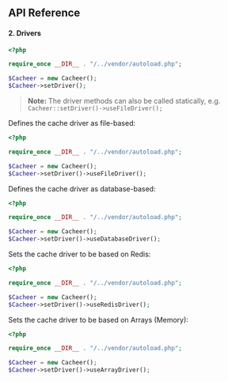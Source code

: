 ## API Reference

#### 2. **Drivers**

```php
<?php

require_once __DIR__ . "/../vendor/autoload.php"; 

$Cacheer = new Cacheer();
$Cacheer->setDriver();
```

> **Note:** The driver methods can also be called statically, e.g. `Cacheer::setDriver()->useFileDriver();`

Defines the cache driver as file-based:
```php
<?php

require_once __DIR__ . "/../vendor/autoload.php"; 

$Cacheer = new Cacheer();
$Cacheer->setDriver()->useFileDriver();
```

Defines the cache driver as database-based:
```php
<?php

require_once __DIR__ . "/../vendor/autoload.php"; 

$Cacheer = new Cacheer();
$Cacheer->setDriver()->useDatabaseDriver();
```

Sets the cache driver to be based on Redis:
```php
<?php

require_once __DIR__ . "/../vendor/autoload.php"; 

$Cacheer = new Cacheer();
$Cacheer->setDriver()->useRedisDriver();
```

Sets the cache driver to be based on Arrays (Memory):
```php
<?php

require_once __DIR__ . "/../vendor/autoload.php"; 

$Cacheer = new Cacheer();
$Cacheer->setDriver()->useArrayDriver();
```